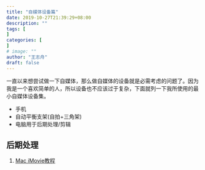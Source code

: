 ```yaml
---
title: "自媒体设备篇"
date: 2019-10-27T21:39:29+08:00
description: ""
tags: [
]
categories: [
]
# image: ""
author: "王志舟"
draft: false
---
```


一直以来想尝试做一下自媒体，那么做自媒体的设备就是必需考虑的问题了。因为我是一个喜欢简单的人，所以设备也不应该过于复杂，下面就列一下我所使用的最小自媒体设备集。

- 手机
- 自动平衡支架(自拍+三角架)
- 电脑用于后期处理/剪辑

## 后期处理

1. [Mac iMovie教程](https://help.apple.com/imovie/mac/10.1/?lang=zh-cn)
